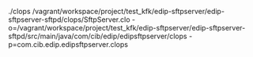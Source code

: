  ./clops /vagrant/workspace/project/test_kfk/edip-sftpserver/edip-sftpserver-sftpd/clops/SftpServer.clo -o=/vagrant/workspace/project/test_kfk/edip-sftpserver/edip-sftpserver-sftpd/src/main/java/com/cib/edip/edipsftpserver/clops -p=com.cib.edip.edipsftpserver.clops